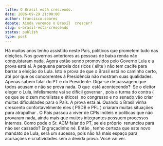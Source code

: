 ```yaml
---
title: O Brasil está crescendo.
date: 2006-09-29 21:00:00
author: francisco.soares
debate: Ainda veremos o Brasil  crescer?
slug: o-brasil-esta-crescendo
status: publish 
type: post
---
```


Há muitos anos tenho assistido neste País, políticos que prometem tudo nas eleições. Nos governos anteriores as pessoas de baixa renda não conquistaram nada. Agora estão sendo promovidos pelo Governo Lula e a prova está aí. A pequena parcela dos ricos ( elite ) não tem cacife para barrar a eleição do Lula. Isto é prova de que o Brasil está no caminho certo, até por que os concorrentes à Presidência não mostram suas qualidades. Apenas sabem falar do PT e do Presidente. Diga-se de passagem que todos acusam e não se prova nada. O que  está acontecendo?  Se o eleitor eleger o Lula, infelismente vai se difícil governar , pois a turma do contra ( os que se dizem moralistas e éticos)  no congresso e no senado vão criar muitas dificuldades para o País. A prova está aí. Quando o Brasil vinha crescento confortavelmente eles ( PSDB e PFL ) criaram muitas situações para atrapalhar . O País passou a viver de CPIs inúteis e políticas que não provaram nada, ainda mais que muitos integrantes possuem processos internos. Como pode o Sr. ACM falar do PT, se ele próprio  renunciou para não ser cassado? Engraçadinho né. Então , tenho certeza que este novo mandato de Lula, será um sucesso, pois não há mais espaço para acusações e criatividades sem a devida prova. Você vai ver.
